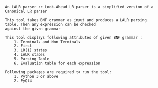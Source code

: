 

    An LALR parser or Look-Ahead LR parser is a simplified version of a Canonical LR parser

    This tool takes BNF grammar as input and produces a LALR parsing table. Then any expression can be checked
    against the given grammar
    
    This tool displays following attributes of given BNF grammar :
        1. Terminals and Non Terminals
        2. First
        3. LR(1) states
        4. LALR states
        5. Parsing Table
        6. Evaluation table for each expression

    Following packages are required to run the tool:
        1. Python 3 or above
        2. PyQt4
